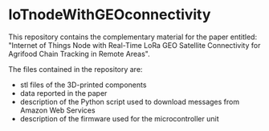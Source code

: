 # IoTnodeWithGEOconnectivity

This repository contains the complementary material for the paper entitled:
"Internet of Things Node with Real-Time LoRa GEO Satellite Connectivity for Agrifood Chain Tracking in Remote Areas".

The files contained in the repository are:
- stl files of the 3D-printed components
- data reported in the paper
- description of the Python script used to download messages from Amazon Web Services
- description of the firmware used for the microcontroller unit
